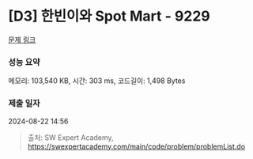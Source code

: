 # [D3] 한빈이와 Spot Mart - 9229 

[문제 링크](https://swexpertacademy.com/main/code/problem/problemDetail.do?contestProbId=AW8Wj7cqbY0DFAXN) 

### 성능 요약

메모리: 103,540 KB, 시간: 303 ms, 코드길이: 1,498 Bytes

### 제출 일자

2024-08-22 14:56



> 출처: SW Expert Academy, https://swexpertacademy.com/main/code/problem/problemList.do